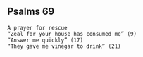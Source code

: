 ## Psalms 69

```
A prayer for rescue
“Zeal for your house has consumed me” (9)
“Answer me quickly” (17)
“They gave me vinegar to drink” (21)
```

